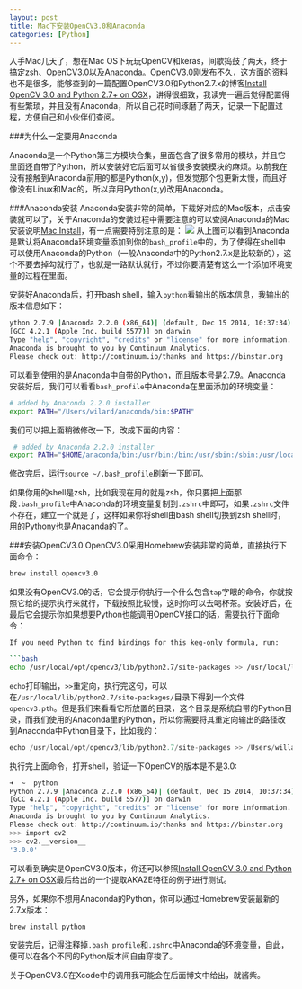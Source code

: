 ```yaml
---
layout: post
title: Mac下安装OpenCV3.0和Anaconda
categories: [Python]
---
```


入手Mac几天了，想在Mac OS下玩玩OpenCV和keras，间歇捣鼓了两天，终于搞定zsh、OpenCV3.0以及Anaconda。OpenCV3.0刚发布不久，这方面的资料也不是很多，能够查到的一篇配置OpenCV3.0和Python2.7.x的博客[Install OpenCV 3.0 and Python 2.7+ on OSX](https://www.pyimagesearch.com/2015/06/15/install-opencv-3-0-and-python-2-7-on-osx/)，讲得很细致，我读完一遍后觉得配置得有些繁琐，并且没有Anaconda，所以自己花时间琢磨了两天，记录一下配置过程，方便自己和小伙伴们查阅。

###为什么一定要用Anaconda

Anaconda是一个Python第三方模块合集，里面包含了很多常用的模块，并且它里面还自带了Python，所以安装好它后面可以省很多安装模块的麻烦。以前我在没有接触到Anaconda前用的都是Python(x,y)，但发觉那个包更新太慢，而且好像没有Linux和Mac的，所以弃用Python(x,y)改用Anaconda。

###Anaconda安装
Anaconda安装非常的简单，下载好对应的Mac版本，点击安装就可以了，关于Anaconda的安装过程中需要注意的可以查阅Anaconda的Mac安装说明[Mac Install](http://docs.continuum.io/anaconda/install.html)，有一点需要特别注意的是：
![](http://docs.continuum.io/_images/pathoption.png)
从上图可以看到Anaconda是默认将Anaconda环境变量添加到你的`bash_profile`中的，为了使得在shell中可以使用Anaconda的Python（一般Anaconda中的Python2.7.x是比较新的），这个不要去掉勾就行了，也就是一路默认就行，不过你要清楚有这么一个添加环境变量的过程在里面。

安装好Anaconda后，打开bash shell，输入`python`看输出的版本信息，我输出的版本信息如下：

```bash
ython 2.7.9 |Anaconda 2.2.0 (x86_64)| (default, Dec 15 2014, 10:37:34)
[GCC 4.2.1 (Apple Inc. build 5577)] on darwin
Type "help", "copyright", "credits" or "license" for more information.
Anaconda is brought to you by Continuum Analytics.
Please check out: http://continuum.io/thanks and https://binstar.org
```

可以看到使用的是Anaconda中自带的Python，而且版本号是2.7.9。Anaconda安装好后，我们可以看看`bash_profile`中Anaconda在里面添加的环境变量：

```bash
# added by Anaconda 2.2.0 installer
export PATH="/Users/wilard/anaconda/bin:$PATH"
```

我们可以把上面稍微修改一下，改成下面的内容：

```bash
 # added by Anaconda 2.2.0 installer
export PATH="$HOME/anaconda/bin:/usr/bin:/bin:/usr/sbin:/sbin:/usr/local/bin    :$PATH"
```

修改完后，运行`source ~/.bash_profile`刷新一下即可。

如果你用的shell是zsh，比如我现在用的就是zsh，你只要把上面那段`.bash_profile`中Anaconda的环境变量复制到`.zshrc`中即可，如果`.zshrc`文件不存在，建立一个就是了，这样如果你将shell由bash shell切换到zsh shell时，用的Pythony也是Anacanda的了。

###安装OpenCV3.0
OpenCV3.0采用Homebrew安装非常的简单，直接执行下面命令：

```bash
brew install opencv3.0
```

如果没有OpenCV3.0的话，它会提示你执行一个什么包含`tap`字眼的命令，你就按照它给的提示执行来就行，下载按照比较慢，这时你可以去喝杯茶。安装好后，在最后它会提示你如果想要Python也能调用OpenCV接口的话，需要执行下面命令：

```bash
If you need Python to find bindings for this keg-only formula, run:

```bash
echo /usr/local/opt/opencv3/lib/python2.7/site-packages >> /usr/local/lib/python2.7/site-packages/opencv3.pth
```

`echo`打印输出，`>>`重定向，执行完这句，可以在`/usr/local/lib/python2.7/site-packages/`目录下得到一个文件`opencv3.pth`。但是我们来看看它所放置的目录，这个目录是系统自带的Python目录，而我们使用的Anaconda里的Python，所以你需要将其重定向输出的路径改到Anaconda中Python目录下，比如我的：

```python
echo /usr/local/opt/opencv3/lib/python2.7/site-packages >> /Users/willard/anaconda/lib/python2.7/site-packages/opencv3.pth
```

执行完上面命令，打开shell，验证一下OpenCV的版本是不是3.0:

```bash
➜  ~  python
Python 2.7.9 |Anaconda 2.2.0 (x86_64)| (default, Dec 15 2014, 10:37:34)
[GCC 4.2.1 (Apple Inc. build 5577)] on darwin
Type "help", "copyright", "credits" or "license" for more information.
Anaconda is brought to you by Continuum Analytics.
Please check out: http://continuum.io/thanks and https://binstar.org
>>> import cv2
>>> cv2.__version__
'3.0.0'
```

可以看到确实是OpenCV3.0版本，你还可以参照[Install OpenCV 3.0 and Python 2.7+ on OSX](https://www.pyimagesearch.com/2015/06/15/install-opencv-3-0-and-python-2-7-on-osx/)最后给出的一个提取AKAZE特征的例子进行测试。

另外，如果你不想用Anaconda的Python，你可以通过Homebrew安装最新的2.7.x版本：

```bash
brew install python
```
安装完后，记得注释掉`.bash_profile`和`.zshrc`中Anaconda的环境变量，自此，便可以在各个不同的Python版本间自由穿梭了。

关于OpenCV3.0在Xcode中的调用我可能会在后面博文中给出，就酱紫。

